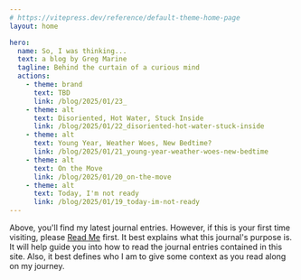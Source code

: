 ```yaml
---
# https://vitepress.dev/reference/default-theme-home-page
layout: home

hero:
  name: So, I was thinking...
  text: a blog by Greg Marine
  tagline: Behind the curtain of a curious mind
  actions:
    - theme: brand
      text: TBD
      link: /blog/2025/01/23_
    - theme: alt
      text: Disoriented, Hot Water, Stuck Inside
      link: /blog/2025/01/22_disoriented-hot-water-stuck-inside
    - theme: alt
      text: Young Year, Weather Woes, New Bedtime?
      link: /blog/2025/01/21_young-year-weather-woes-new-bedtime
    - theme: alt
      text: On the Move
      link: /blog/2025/01/20_on-the-move
    - theme: alt
      text: Today, I'm not ready
      link: /blog/2025/01/19_today-im-not-ready
---
```


Above, you'll find my latest journal entries. However, if this is your first time visiting, please [Read Me](read-me) first. It best explains what this journal's purpose is. It will help guide you into how to read the journal entries contained in this site. Also, it best defines who I am to give some context as you read along on my journey.